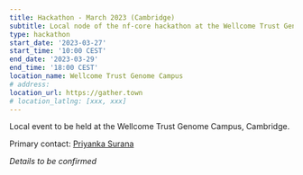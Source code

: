 ```yaml
---
title: Hackathon - March 2023 (Cambridge)
subtitle: Local node of the nf-core hackathon at the Wellcome Trust Genome Campus, Cambridge.
type: hackathon
start_date: '2023-03-27'
start_time: '10:00 CEST'
end_date: '2023-03-29'
end_time: '18:00 CEST'
location_name: Wellcome Trust Genome Campus
# address:
location_url: https://gather.town
# location_latlng: [xxx, xxx]
---
```


Local event to be held at the Wellcome Trust Genome Campus, Cambridge.

Primary contact: [<i class="fab fa-slack"></i> Priyanka Surana](https://nfcore.slack.com/team/U02JA08N0BC)

_Details to be confirmed_
